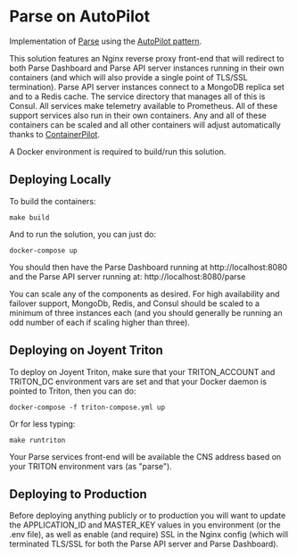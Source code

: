 # Parse on AutoPilot

Implementation of [Parse](http://parse.com/) using the [AutoPilot pattern](https://www.joyent.com/blog/app-centric-micro-orchestration).

This solution features an Nginx reverse proxy front-end that will redirect to both Parse Dashboard and Parse API server instances running in their own containers (and which will also provide a single point of TLS/SSL termination).  Parse API server instances connect to a MongoDB replica set and to a Redis cache.  The service directory that manages all of this is Consul.  All services make telemetry available to Prometheus.  All of these support services also run in their own containers.  Any and all of these containers can be scaled and all other containers will adjust automatically thanks to [ContainerPilot](https://www.joyent.com/containerpilot).

A Docker environment is required to build/run this solution.

## Deploying Locally

To build the containers:

    make build

And to run the solution, you can just do:

    docker-compose up

You should then have the Parse Dashboard running at http://localhost:8080 and the Parse API server running at: http://localhost:8080/parse

You can scale any of the components as desired.  For high availability and failover support, MongoDb, Redis, and Consul should be scaled to a minimum of three instances each (and you should generally be running an odd number of each if scaling higher than three).

## Deploying on Joyent Triton

To deploy on Joyent Triton, make sure that your TRITON_ACCOUNT and TRITON_DC environment vars are set and that your Docker daemon is pointed to Triton, then you can do:

    docker-compose -f triton-compose.yml up

Or for less typing:

    make runtriton

Your Parse services front-end will be available the CNS address based on your TRITON environment vars (as "parse").

## Deploying to Production

Before deploying anything publicly or to production you will want to update the APPLICATION_ID and MASTER_KEY values in you environment (or the .env file), as well as enable (and require) SSL in the Nginx config (which will terminated TLS/SSL for both the Parse API server and Parse Dashboard).
